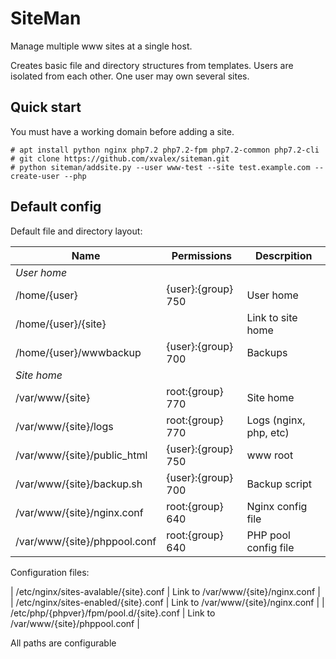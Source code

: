 # SiteMan
Manage multiple www sites at a single host.

Creates basic file and directory structures from templates. Users are isolated from each other. One user may own several sites.

## Quick start

You must have a working domain before adding a site.

```Shell
# apt install python nginx php7.2 php7.2-fpm php7.2-common php7.2-cli
# git clone https://github.com/xvalex/siteman.git
# python siteman/addsite.py --user www-test --site test.example.com --create-user --php
```

## Default config

Default file and directory layout:

| Name                         | Permissions              | Descrpition            |
|------------------------------|--------------------------|------------------------|
| *User home*                  |                          |                        |
| /home/{user}                 | {user}:{group} 750       | User home              |
| /home/{user}/{site}          |                          | Link to site home      |
| /home/{user}/wwwbackup       | {user}:{group} 700       | Backups                |
| *Site home*                  |                          |                        |
| /var/www/{site}              | root:{group} 770         | Site home              |
| /var/www/{site}/logs         | root:{group} 770         | Logs (nginx, php, etc) |
| /var/www/{site}/public_html  | {user}:{group} 750       | www root               |
| /var/www/{site}/backup.sh    | {user}:{group} 700       | Backup script          |
| /var/www/{site}/nginx.conf   | root:{group} 640         | Nginx config file      |
| /var/www/{site}/phppool.conf | root:{group} 640         | PHP pool config file   |

Configuration files:

| /etc/nginx/sites-avalable/{site}.conf    | Link to /var/www/{site}/nginx.conf   |
| /etc/nginx/sites-enabled/{site}.conf     | Link to /var/www/{site}/nginx.conf   |
| /etc/php/{phpver}/fpm/pool.d/{site}.conf | Link to /var/www/{site}/phppool.conf |

All paths are configurable
